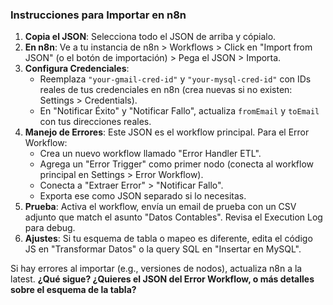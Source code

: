 
### Instrucciones para Importar en n8n
1. **Copia el JSON**: Selecciona todo el JSON de arriba y cópialo.
2. **En n8n**: Ve a tu instancia de n8n > Workflows > Click en "Import from JSON" (o el botón de importación) > Pega el JSON > Importa.
3. **Configura Credenciales**: 
   - Reemplaza `"your-gmail-cred-id"` y `"your-mysql-cred-id"` con IDs reales de tus credenciales en n8n (crea nuevas si no existen: Settings > Credentials).
   - En "Notificar Éxito" y "Notificar Fallo", actualiza `fromEmail` y `toEmail` con tus direcciones reales.
4. **Manejo de Errores**: Este JSON es el workflow principal. Para el Error Workflow:
   - Crea un nuevo workflow llamado "Error Handler ETL".
   - Agrega un "Error Trigger" como primer nodo (conecta al workflow principal en Settings > Error Workflow).
   - Conecta a "Extraer Error" > "Notificar Fallo".
   - Exporta ese como JSON separado si lo necesitas.
5. **Prueba**: Activa el workflow, envía un email de prueba con un CSV adjunto que match el asunto "Datos Contables". Revisa el Execution Log para debug.
6. **Ajustes**: Si tu esquema de tabla o mapeo es diferente, edita el código JS en "Transformar Datos" o la query SQL en "Insertar en MySQL".

Si hay errores al importar (e.g., versiones de nodos), actualiza n8n a la latest. **¿Qué sigue? ¿Quieres el JSON del Error Workflow, o más detalles sobre el esquema de la tabla?**